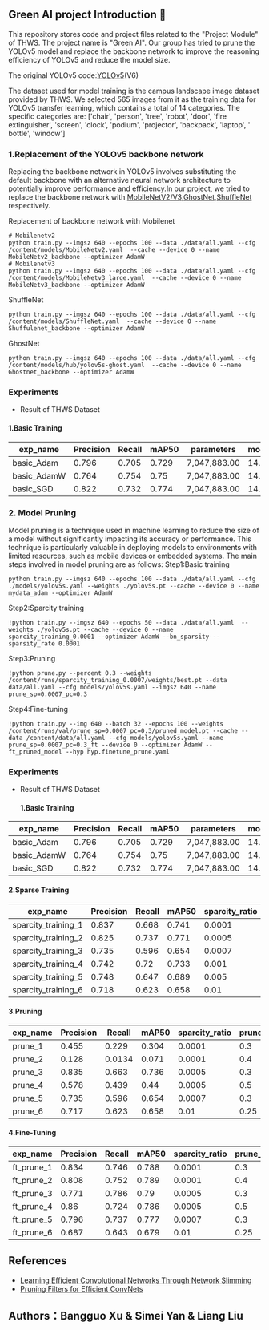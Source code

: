 ## Green AI project Introduction :leaves:
This repository stores code and project files related to the "Project Module" of THWS. The project name is "Green AI". Our group has tried to prune the YOLOv5 model and replace the backbone network to improve the reasoning efficiency of YOLOv5 and reduce the model size.

The original YOLOv5 code:[YOLOv5](https://github.com/ultralytics/yolov5/)(V6)

The dataset used for model training is the campus landscape image dataset provided by THWS. We selected 565 images from it as the training data for YOLOv5 transfer learning, which contains a total of 14 categories. The specific categories are: ['chair', 'person', 'tree', 'robot', 'door', 'fire extinguisher', 'screen', 'clock', 'podium', 'projector', 'backpack', 'laptop', ' bottle', 'window']

### 1.Replacement of the YOLOv5 backbone network
Replacing the backbone network in YOLOv5 involves substituting the default backbone with an alternative neural network architecture to potentially improve performance and efficiency.In our project, we tried to replace the backbone network with [MobileNetV2/V3](https://arxiv.org/abs/1704.04861),[GhostNet](https://arxiv.org/abs/1911.11907),[ShuffleNet](https://arxiv.org/abs/1707.01083) respectively.

Replacement of backbone network with Mobilenet
```shell
# Mobilenetv2
python train.py --imgsz 640 --epochs 100 --data ./data/all.yaml --cfg /content/models/MobileNetv2.yaml  --cache --device 0 --name MobileNetv2_backbone --optimizer AdamW
# Mobilenetv3
python train.py --imgsz 640 --epochs 100 --data ./data/all.yaml --cfg /content/models/MobileNetv3_large.yaml  --cache --device 0 --name MobileNetv3_backbone --optimizer AdamW
```

ShuffleNet
```shell
python train.py --imgsz 640 --epochs 100 --data ./data/all.yaml --cfg /content/models/ShuffleNet.yaml  --cache --device 0 --name Shuffulenet_backbone --optimizer AdamW
```

GhostNet
```shell
python train.py --imgsz 640 --epochs 100 --data ./data/all.yaml --cfg /content/models/hub/yolov5s-ghost.yaml  --cache --device 0 --name Ghostnet_backbone --optimizer AdamW
```
### Experiments
- Result of THWS Dataset
#### 1.Basic Training

| exp_name             | Precision | Recall | mAP50 | parameters    | model_size | training_time&epochs | GFLOPs |   |   | note |
|----------------------|-----------|--------|-------|---------------|------------|----------------------|--------|---|---|------|
| basic_Adam  | 0.796     | 0.705  | 0.729 | 7,047,883.00  | 14.5MB     | 0.311h/100           | 15.9   |   |   |      |
| basic_AdamW | 0.764     | 0.754  | 0.75  | 7,047,883.00  | 14.5MB     | 0.312h/100           | 15.9   |   |   |      |
| basic_SGD   | 0.822     | 0.732  | 0.774 | 7,047,883.00  | 14.5MB     | 0.3h/100             | 15.9   |   |   |      |

### 2. Model Pruning
Model pruning is a technique used in machine learning to reduce the size of a model without significantly impacting its accuracy or performance. This technique is particularly valuable in deploying models to environments with limited resources, such as mobile devices or embedded systems. The main steps involved in model pruning are as follows:
Step1:Basic training
```shell
python train.py --imgsz 640 --epochs 100 --data ./data/all.yaml --cfg ./models/yolov5s.yaml --weights ./yolov5s.pt --cache --device 0 --name mydata_adam --optimizer AdamW
```
Step2:Sparcity training
```shell
!python train.py --imgsz 640 --epochs 50 --data ./data/all.yaml  --weights ./yolov5s.pt --cache --device 0 --name sparcity_training_0.0001 --optimizer AdamW --bn_sparsity --sparsity_rate 0.0001
```
Step3:Pruning
```shell
!python prune.py --percent 0.3 --weights /content/runs/sparcity_training_0.0007/weights/best.pt --data data/all.yaml --cfg models/yolov5s.yaml --imgsz 640 --name prune_sp=0.0007_pc=0.3
```
Step4:Fine-tuning
```shell
!python train.py --img 640 --batch 32 --epochs 100 --weights /content/runs/val/prune_sp=0.0007_pc=0.3/pruned_model.pt --cache --data /content/data/all.yaml --cfg models/yolov5s.yaml --name prune_sp=0.0007_pc=0.3_ft --device 0 --optimizer AdamW --ft_pruned_model --hyp hyp.finetune_prune.yaml
```

### Experiments
- Result of THWS Dataset
  #### 1.Basic Training

| exp_name             | Precision | Recall | mAP50 | parameters    | model_size | training_time&epochs | GFLOPs |   |   | note |
|----------------------|-----------|--------|-------|---------------|------------|----------------------|--------|---|---|------|
| basic_Adam  | 0.796     | 0.705  | 0.729 | 7,047,883.00  | 14.5MB     | 0.311h/100           | 15.9   |   |   |      |
| basic_AdamW | 0.764     | 0.754  | 0.75  | 7,047,883.00  | 14.5MB     | 0.312h/100           | 15.9   |   |   |      |
| basic_SGD   | 0.822     | 0.732  | 0.774 | 7,047,883.00  | 14.5MB     | 0.3h/100             | 15.9   |   |   |      |

  #### 2.Sparse Training

| exp_name            | Precision | Recall | mAP50 | sparcity_ratio | parameters    | model_size | training_time&epochs | GFLOPs |
|---------------------|-----------|--------|-------|----------------|---------------|------------|----------------------|--------|
| sparcity_training_1 | 0.837     | 0.668  | 0.741 | 0.0001         | 7,047,883.00  | 14.5MB     | 0.200h/50            | 15.9   |
| sparcity_training_2 | 0.825     | 0.737  | 0.771 | 0.0005         | 7,047,883.00  | 14.5MB     | 0.198h/50            | 15.9   |
| sparcity_training_3 | 0.735     | 0.596  | 0.654 | 0.0007         | 7,047,883.00  | 14.5MB     | 0.212h/50            | 15.9   |
| sparcity_training_4 | 0.742     | 0.72   | 0.733 | 0.001          | 7,047,883.00  | 14.5MB     | 0.214h/50            | 15.9   |
| sparcity_training_5 | 0.748     | 0.647  | 0.689 | 0.005          | 7,047,883.00  | 14.5MB     | 0.211h/50            | 15.9   |
| sparcity_training_6 | 0.718     | 0.623  | 0.658 | 0.01           | 7,047,883.00  | 14.5MB     | 0.208h/50            | 15.9   |

  #### 3.Pruning

| exp_name | Precision | Recall | mAP50 | sparcity_ratio | prune_ratio | threshold | parameters    | model_size | training_time&epochs | GFLOPs |
|----------|-----------|--------|-------|----------------|-------------|-----------|---------------|------------|----------------------|--------|
| prune_1  | 0.455     | 0.229  | 0.304 | 0.0001         | 0.3         | 0.687     | 4,116,730  | 8.111MB    | \                    | 12.2   |
| prune_2  | 0.128     | 0.0134 | 0.071 | 0.0001         | 0.4         | 0.687     | 3,363,378  | 6.67MB     | \                    | 10.8   |
| prune_3  | 0.835     | 0.663  | 0.736 | 0.0005         | 0.3         | 0.754     | 4,417,598  | 8.687MB    | \                    | 13.2   |
| prune_4  | 0.578     | 0.439  | 0.44  | 0.0005         | 0.5         | 0.754     | 2,715,164  | 5.429MB    | \                    | 11.2   |
| prune_5  | 0.735     | 0.596  | 0.654 | 0.0007         | 0.3         | 0.389     | 3,799,301  | 7.505MB    | \                    | 12.9   |
| prune_6  | 0.717     | 0.623  | 0.658 | 0.01           | 0.25        | 0.263     | 5,114,195  | 10.014MB   | \                    | 13.2   |

  #### 4.Fine-Tuning

| exp_name   | Precision | Recall | mAP50 | sparcity_ratio | prune_ratio | parameters    | model_size | training_time&epochs | GFLOPs |
|------------|-----------|--------|-------|----------------|-------------|---------------|------------|----------------------|--------|
| ft_prune_1 | 0.834     | 0.746  | 0.788 | 0.0001         | 0.3         | 4,116,730.00  | 8.302MB    | 0.315h/100           | 12.2   |
| ft_prune_2 | 0.808     | 0.752  | 0.789 | 0.0001         | 0.4         | 3,363,378.00  | 6.862MB    | 0.330h/100           | 10.8   |
| ft_prune_3 | 0.771     | 0.786  | 0.79  | 0.0005         | 0.3         | 4,417,598.00  | 8.876MB    | 0.314h/100           | 13.2   |
| ft_prune_4 | 0.86      | 0.724  | 0.786 | 0.0005         | 0.5         | 2,715,164.00  | 5.621MB    | 0.312h/100           | 11.2   |
| ft_prune_5 | 0.796     | 0.737  | 0.777 | 0.0007         | 0.3         | 3,799,301.00  | 7.696MB    | 0.309h/100           | 12.9   |
| ft_prune_6 | 0.687     | 0.643  | 0.679 | 0.01           | 0.25        | 5,114,195.00  | 10.208MB   | 0.332h/100           | 13.2   |





## References
- [Learning Efficient Convolutional Networks Through Network Slimming](https://arxiv.org/abs/1708.06519)
- [Pruning Filters for Efficient ConvNets](https://arxiv.org/abs/1608.08710)


## Authors：Bangguo Xu & Simei Yan & Liang Liu
